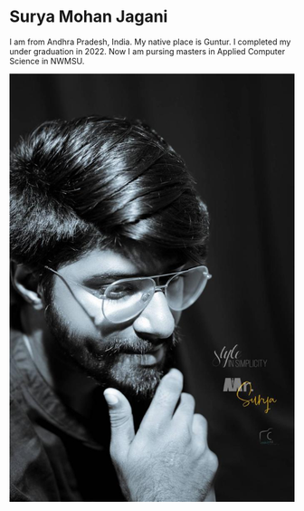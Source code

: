# Surya Mohan Jagani

I am from Andhra Pradesh, India. My native place is Guntur. I completed my under graduation in 2022. Now I am pursing masters in Applied Computer Science in NWMSU.

![My Picture](MyPic.jpeg)